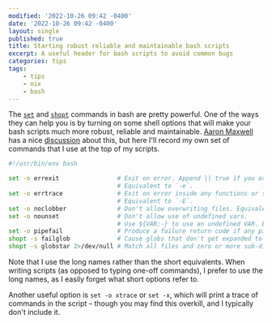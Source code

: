 ```yaml
---
modified: '2022-10-26 09:42 -0400'
date: '2022-10-26 09:42 -0400'
layout: single
published: true
title: Starting robust reliable and maintainable bash scripts
excerpt: A useful header for bash scripts to avoid common bugs
categories: tips
tags:
    - tips
    - nix
    - bash
---
```


The [`set`](https://www.gnu.org/software/bash/manual/html_node/The-Set-Builtin.html) and [`shopt`](https://www.gnu.org/software/bash/manual/html_node/The-Shopt-Builtin.html) commands in bash are pretty powerful. One of the ways they can help you is by turning on some shell options that will make your bash scripts much more robust, reliable and maintainable. [Aaron Maxwell](http://redsymbol.net) has a nice [discussion](http://redsymbol.net/articles/unofficial-bash-strict-mode/) about this, but here I'll record my own set of commands that I use at the top of my scripts.

```bash
#!/usr/bin/env bash

set -o errexit                # Exit on error. Append || true if you expect an error.
                              # Equivalent to `-e`.
set -o errtrace               # Exit on error inside any functions or subshells.
                              # Equivalent to `-E`.
set -o noclobber              # Don't allow overwriting files. Equivalent to `-C`.
set -o nounset                # Don't allow use of undefined vars.
                              # Use ${VAR:-} to use an undefined VAR. Equivalent to `-u`.
set -o pipefail               # Produce a failure return code if any pipeline command errors.
shopt -s failglob             # Cause globs that don't get expanded to cause errors.
shopt -s globstar 2>/dev/null # Match all files and zero or more sub-directories.
```

Note that I use the long names rather than the short equivalents. When writing scripts (as opposed to typing one-off commands), I prefer to use the long names, as I easily forget what short options refer to.

Another useful option is `set -o xtrace` or `set -x`, which will print a trace of commands in the script – though you may find this overkill, and I typically don't include it.
